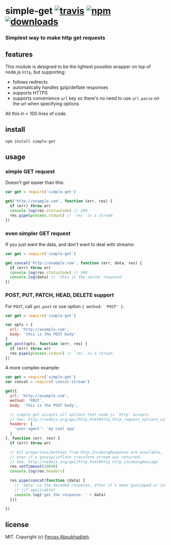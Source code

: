 # simple-get [![travis](https://img.shields.io/travis/feross/simple-get.svg)](https://travis-ci.org/feross/simple-get) [![npm](https://img.shields.io/npm/v/simple-get.svg)](https://npmjs.org/package/simple-get) [![downloads](https://img.shields.io/npm/dm/simple-get.svg)](https://npmjs.org/package/simple-get)

### Simplest way to make http get requests

## features

This module is designed to be the lightest possible wrapper on top of node.js `http`, but supporting:

- follows redirects
- automatically handles gzip/deflate responses
- supports HTTPS
- supports convenience `url` key so there's no need to use `url.parse` on the url when specifying options

All this in < 100 lines of code.

## install

```
npm install simple-get
```

## usage

### simple GET request

Doesn't get easier than this:

```js
var get = require('simple-get')

get('http://example.com', function (err, res) {
  if (err) throw err
  console.log(res.statusCode) // 200
  res.pipe(process.stdout) // `res` is a stream
})
```

### even simpler GET request

If you just want the data, and don't want to deal with streams:

```js
var get = require('simple-get')

get.concat('http://example.com', function (err, data, res) {
  if (err) throw err
  console.log(res.statusCode) // 200
  console.log(data) // 'this is the server response'
})
```

### POST, PUT, PATCH, HEAD, DELETE support

For `POST`, call `get.post` or use option `{ method: 'POST' }`.

```js
var get = require('simple-get')

var opts = {
  url: 'http://example.com',
  body: 'this is the POST body'
}
get.post(opts, function (err, res) {
  if (err) throw err
  res.pipe(process.stdout) // `res` is a stream
})
```

A more complex example:

```js
var get = require('simple-get')
var concat = require('concat-stream')

get({
  url: 'http://example.com',
  method: 'POST',
  body: 'this is the POST body',

  // simple-get accepts all options that node.js `http` accepts
  // See: http://nodejs.org/api/http.html#http_http_request_options_callback
  headers: {
    'user-agent': 'my cool app'
  }
}, function (err, res) {
  if (err) throw err

  // All properties/methods from http.IncomingResponse are available,
  // even if a gunzip/inflate transform stream was returned.
  // See: http://nodejs.org/api/http.html#http_http_incomingmessage
  res.setTimeout(10000)
  console.log(res.headers)

  res.pipe(concat(function (data) {
    // `data` is the decoded response, after it's been gunzipped or inflated
    // (if applicable)
    console.log('got the response: ' + data)
  }))

})
```

## license

MIT. Copyright (c) [Feross Aboukhadijeh](http://feross.org).
